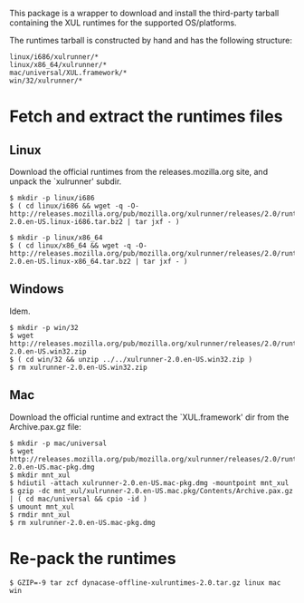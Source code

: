 This package is a wrapper to download and install the third-party
tarball containing the XUL runtimes for the supported OS/platforms.

The runtimes tarball is constructed by hand and has the following
structure:

    linux/i686/xulrunner/*
    linux/x86_64/xulrunner/*
    mac/universal/XUL.framework/*
    win/32/xulrunner/*

# Fetch and extract the runtimes files

## Linux

Download the official runtimes from the releases.mozilla.org site,
and unpack the `xulrunner' subdir.

    $ mkdir -p linux/i686
    $ ( cd linux/i686 && wget -q -O- http://releases.mozilla.org/pub/mozilla.org/xulrunner/releases/2.0/runtimes/xulrunner-2.0.en-US.linux-i686.tar.bz2 | tar jxf - )

    $ mkdir -p linux/x86_64
    $ ( cd linux/x86_64 && wget -q -O- http://releases.mozilla.org/pub/mozilla.org/xulrunner/releases/2.0/runtimes/xulrunner-2.0.en-US.linux-x86_64.tar.bz2 | tar jxf - )

## Windows

Idem.

    $ mkdir -p win/32
    $ wget http://releases.mozilla.org/pub/mozilla.org/xulrunner/releases/2.0/runtimes/xulrunner-2.0.en-US.win32.zip
    $ ( cd win/32 && unzip ../../xulrunner-2.0.en-US.win32.zip )
    $ rm xulrunner-2.0.en-US.win32.zip

## Mac

Download the official runtime and extract the `XUL.framework' dir from
the Archive.pax.gz file:

    $ mkdir -p mac/universal
    $ wget http://releases.mozilla.org/pub/mozilla.org/xulrunner/releases/2.0/runtimes/xulrunner-2.0.en-US.mac-pkg.dmg
    $ mkdir mnt_xul
    $ hdiutil -attach xulrunner-2.0.en-US.mac-pkg.dmg -mountpoint mnt_xul
    $ gzip -dc mnt_xul/xulrunner-2.0.en-US.mac.pkg/Contents/Archive.pax.gz | ( cd mac/universal && cpio -id )
    $ umount mnt_xul
    $ rmdir mnt_xul
    $ rm xulrunner-2.0.en-US.mac-pkg.dmg

# Re-pack the runtimes

    $ GZIP=-9 tar zcf dynacase-offline-xulruntimes-2.0.tar.gz linux mac win

